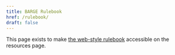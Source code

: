 ```yaml
---
title: BARGE Rulebook
href: /rulebook/
draft: false
---
```


This page exists to make [the web-style rulebook](/rulebook/) accessible
on the resources page.
